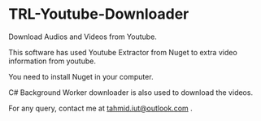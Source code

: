 # TRL-Youtube-Downloader

Download Audios and Videos from Youtube.

This software has used Youtube Extractor from Nuget to extra video information from youtube.

You need to install Nuget in your computer.

C# Background Worker downloader is also used to download the videos.

For any query, contact me at tahmid.iut@outlook.com .
